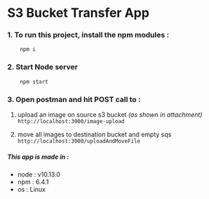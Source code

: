 # S3 Bucket Transfer App

### 1. To run this project, install the npm modules :
```
    npm i
```

### 2. Start Node server
```
    npm start
```
    
### 3. Open postman and hit POST call to :
1. upload an image on source s3 bucket _(as shown in attachment)_
    ``http://localhost:3000/image-upload``

2. move all images to destination bucket and empty sqs
    `http://localhost:3000/uploadAndMoveFile`


##### This app is made in : 
- node : v10.13.0
- npm : 6.4.1
- os : Linux
